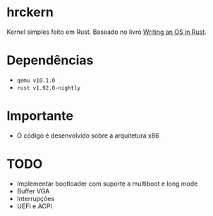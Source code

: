 # hrckern

Kernel simples feito em Rust. Baseado no livro [Writing an OS in Rust](https://os.phil-opp.com/).

# Dependências
- `qemu v10.1.0`
- `rust v1.92.0-nightly`

# Importante
- O código é desenvolvido sobre a arquitetura x86

# TODO
- Implementar bootloader com suporte a multiboot e long mode
- Buffer VGA
- Interrupções
- UEFI e ACPI